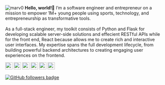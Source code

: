 <img src="https://visitor-badge.laobi.icu/badge?page_id=marv0/marv0" alt="marv0"/>     
<strong>Hello, world!👋</strong> I’m a software engineer and entrepreneur on a mission to empower 1M+ young people using sports, technology, and entrepreneurship as transformative tools.
<br>
<br>
As a full-stack engineer, my toolkit consists of Python and Flask for developing scalable server-side solutions and effecient RESTful APIs while for the front end, React because allows me to create rich and interactive user interfaces.
My expertise spans the full development lifecycle, from building powerful backend architectures to creating engaging user experiences on the frontend.
<br>
<p> <a href="https://www.linkedin.com/in/marvin-ogot/"><img src="https://img.shields.io/badge/linkedin-%230077B5.svg?&style=for-the-badge&logo=linkedin&logoColor=white" height=23></a> <a href="mailto:marvin.ogot@gmail.com"><img src="https://img.shields.io/badge/Gmail-D14836?style=for-the-badge&logo=gmail&logoColor=white" height=23></a>
<a href="http://wa.me//+254700500611"><img src="https://img.shields.io/badge/WhatsApp-25D366?style=for-the-badge&logo=whatsapp&logoColor=white" height=23></a>
   <a href="https://twitter.com/mrmarv0"><img src="https://img.shields.io/badge/Twitter-222222?style=for-the-badge&logo=twitter&logoColor=white" height=23></a>
<a href="https://github.com/marv0/"><img src="https://img.shields.io/badge/GitHub-100000?style=for-the-badge&logo=github&logoColor=white" height=23></a>
<a href="https://www.youtube.com/watch?v=p0uAJ6Eu4Rs"><img src="https://img.shields.io/badge/YouTube-FF0000?style=for-the-badge&logo=youtube&logoColor=white" height=23></a>
</p>
<p>
<a href="https://www.github.com/marv0" target="_blank" rel="no-referrer"><img src="https://img.shields.io/github/followers/marv0?logo=github&style=for-the-badge&color=282b2f&labelColor=0d1117" alt="GitHub followers badge" /></a> 
</p>


